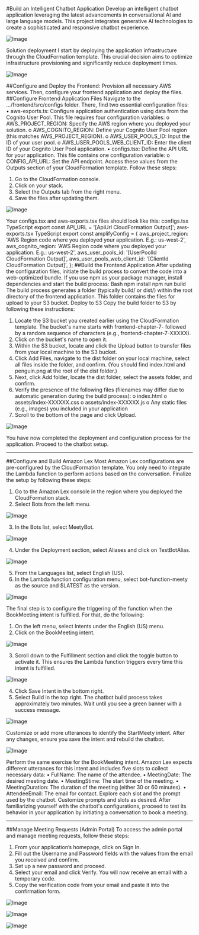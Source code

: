 #Build an Intelligent Chatbot Application
Develop an intelligent chatbot application leveraging the latest advancements in conversational AI and large language models. This project integrates generative AI technologies to create a sophisticated and responsive chatbot experience.

![Image](https://github.com/user-attachments/assets/8b82095c-8dd3-4423-a89d-4d117e64e0d3)

Solution deployment
I start by deploying the application infrastructure through the CloudFormation template.
This crucial decision aims to optimize infrastructure provisioning and significantly reduce deployment times.

![Image](https://github.com/user-attachments/assets/251bc036-5a81-4e57-a50a-a0dc81fe1b53)

##Configure and Deploy the Frontend:
Provision all necessary AWS services. Then, configure your frontend application and deploy the files.
##Configure Frontend Application Files
Navigate to the …/frontend/src/configs folder. There, find two essential configuration files:
•	aws-exports.ts: Configure application authentication using data from the Cognito User Pool. This file requires four configuration variables: 
o	AWS_PROJECT_REGION: Specify the AWS region where you deployed your solution.
o	AWS_COGNITO_REGION: Define your Cognito User Pool region (this matches AWS_PROJECT_REGION).
o	AWS_USER_POOLS_ID: Input the ID of your user pool.
o	AWS_USER_POOLS_WEB_CLIENT_ID: Enter the client ID of your Cognito User Pool application.
•	configs.tsx: Define the API URL for your application. This file contains one configuration variable: 
o	CONFIG_API_URL: Set the API endpoint.
Access these values from the Outputs section of your CloudFormation template. Follow these steps:
1.	Go to the CloudFormation console.
2.	Click on your stack.
3.	Select the Outputs tab from the right menu.
4.	Save the files after updating them.

![Image](https://github.com/user-attachments/assets/dcf16527-1245-4a06-89ec-48c5012d201f)

Your configs.tsx and aws-exports.tsx files should look like this:
configs.tsx
TypeScript
export const API_URL = '[ApiUrl CloudFormation Output]';
aws-exports.tsx
TypeScript
export const amplifyConfig = {
    aws_project_region: 'AWS Region code where you deployed your application. E.g.: us-west-2',
    aws_cognito_region: 'AWS Region code where you deployed your application. E.g.: us-west-2',
    aws_user_pools_id: '[UserPoolId CloudFormation Output]',
    aws_user_pools_web_client_id: '[ClientId CloudFormation Output]',
};
##Build the Frontend Application
After updating the configuration files, initiate the build process to convert the code into a web-optimized bundle. If you use npm as your package manager, install dependencies and start the build process:
Bash
npm install
npm run build
The build process generates a folder (typically build/ or dist/) within the root directory of the frontend application. This folder contains the files for upload to your S3 bucket.
Deploy to S3
Copy the build folder to S3 by following these instructions:
1.	Locate the S3 bucket you created earlier using the CloudFormation template. The bucket's name starts with frontend-chapter-7- followed by a random sequence of characters (e.g., frontend-chapter-7-XXXXX).
2.	Click on the bucket's name to open it.
3.	Within the S3 bucket, locate and click the Upload button to transfer files from your local machine to the S3 bucket.
4.	Click Add Files, navigate to the dist folder on your local machine, select all files inside the folder, and confirm. (You should find index.html and penguin.png at the root of the dist folder.)
5.	Next, click Add folder, locate the dist folder, select the assets folder, and confirm.
6.	Verify the presence of the following files (filenames may differ due to automatic generation during the build process): 
o	index.html
o	assets/index-XXXXXX.css
o	assets/index-XXXXXX.js
o	Any static files (e.g., images) you included in your application
7.	Scroll to the bottom of the page and click Upload.

![Image](https://github.com/user-attachments/assets/9d3a066e-4798-4b34-a31f-60d33fddaf39)

You have now completed the deployment and configuration process for the application. Proceed to the chatbot setup.
________________________________________
##Configure and Build Amazon Lex
Most Amazon Lex configurations are pre-configured by the CloudFormation template. You only need to integrate the Lambda function to perform actions based on the conversation. Finalize the setup by following these steps:
1.	Go to the Amazon Lex console in the region where you deployed the CloudFormation stack.
2.	Select Bots from the left menu.

![Image](https://github.com/user-attachments/assets/740af126-2728-4340-b331-b239e5873f8d)

3.	In the Bots list, select MeetyBot.

![Image](https://github.com/user-attachments/assets/5b95a522-b1fc-467b-aab6-bbbd60f9d38e)

4.	Under the Deployment section, select Aliases and click on TestBotAlias.

![Image](https://github.com/user-attachments/assets/5fb302b2-4172-4668-b269-0cf57499742c)

5.	From the Languages list, select English (US).
6.	In the Lambda function configuration menu, select bot-function-meety as the source and $LATEST as the version.

![Image](https://github.com/user-attachments/assets/d3f93db8-aa21-4a35-8a43-91baa267ed77)

The final step is to configure the triggering of the function when the BookMeeting intent is fulfilled. For that, do the following:
1.	On the left menu, select Intents under the English (US) menu.
2.	Click on the BookMeeting intent.

![Image](https://github.com/user-attachments/assets/091e1af9-0af1-4a7d-ac08-cfd3fea7e168)

3.	Scroll down to the Fulfillment section and click the toggle button to activate it. This ensures the Lambda function triggers every time this intent is fulfilled.

![Image](https://github.com/user-attachments/assets/4a32eede-886f-4c46-b429-5e742da79af9)

4.	Click Save Intent in the bottom right.
5.	Select Build in the top right.
The chatbot build process takes approximately two minutes. Wait until you see a green banner with a success message.

![Image](https://github.com/user-attachments/assets/7152e593-d6dd-4b19-a871-f13b76b2b25e)

Customize or add more utterances to identify the StartMeety intent. After any changes, ensure you save the intent and rebuild the chatbot.

 ![Image](https://github.com/user-attachments/assets/617744cd-3081-4cd8-b605-f70ca1489f06)
 
Perform the same exercise for the BookMeeting intent. Amazon Lex expects different utterances for this intent and includes five slots to collect necessary data:
•	FullName: The name of the attendee.
•	MeetingDate: The desired meeting date.
•	MeetingStime: The start time of the meeting.
•	MeetingDuration: The duration of the meeting (either 30 or 60 minutes).
•	AttendeeEmail: The email for contact.
Explore each slot and the prompt used by the chatbot. Customize prompts and slots as desired.
After familiarizing yourself with the chatbot's configurations, proceed to test its behavior in your application by initiating a conversation to book a meeting.
________________________________________
##Manage Meeting Requests (Admin Portal)
To access the admin portal and manage meeting requests, follow these steps:
1.	From your application’s homepage, click on Sign In.
2.	Fill out the Username and Password fields with the values from the email you received and confirm.
3.	Set up a new password and proceed.
4.	Select your email and click Verify. You will now receive an email with a temporary code.
5.	Copy the verification code from your email and paste it into the confirmation form.

![Image](https://github.com/user-attachments/assets/93db720e-8755-4c06-9e79-76cc9c566aa0)

![Image](https://github.com/user-attachments/assets/90938782-cd2c-46dc-b6a5-98e27507dcbe)

![Image](https://github.com/user-attachments/assets/aee5d2e9-1572-48b8-ab82-c59a2d937f38)
